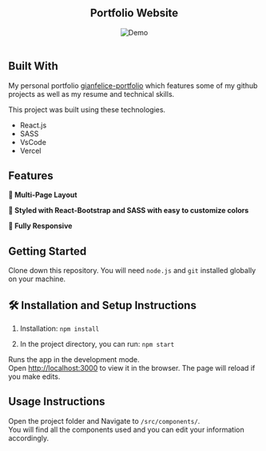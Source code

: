 <h2 align="center">
  Portfolio Website<br/>
</h2>
<div align="center">
  <img alt="Demo" src="" />
</div>

<br/>

## Built With

My personal portfolio <a href="https://gianfelice-portfolio.vercel.app/" target="_blank">gianfelice-portfolio</a> which features some of my github projects as well as my resume and technical skills.<br/>

This project was built using these technologies.

- React.js
- SASS
- VsCode
- Vercel

## Features

**📖 Multi-Page Layout**

**🎨 Styled with React-Bootstrap and SASS with easy to customize colors**

**📱 Fully Responsive**

## Getting Started

Clone down this repository. You will need `node.js` and `git` installed globally on your machine.

## 🛠 Installation and Setup Instructions

1. Installation: `npm install`

2. In the project directory, you can run: `npm start`

Runs the app in the development mode.\
Open [http://localhost:3000](http://localhost:3000) to view it in the browser.
The page will reload if you make edits.

## Usage Instructions

Open the project folder and Navigate to `/src/components/`. <br/>
You will find all the components used and you can edit your information accordingly.
